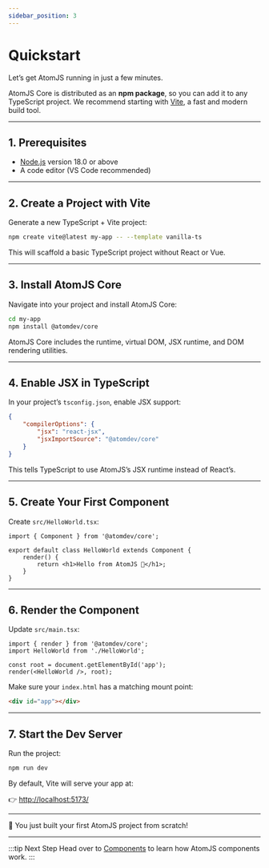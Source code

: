 ```yaml
---
sidebar_position: 3
---
```


# Quickstart

Let’s get AtomJS running in just a few minutes.

AtomJS Core is distributed as an **npm package**, so you can add it to any TypeScript project. We recommend starting with [Vite](https://vitejs.dev/), a fast and modern build tool.

---

## 1. Prerequisites

-   [Node.js](https://nodejs.org/en/download/) version 18.0 or above
-   A code editor (VS Code recommended)

---

## 2. Create a Project with Vite

Generate a new TypeScript + Vite project:

```bash
npm create vite@latest my-app -- --template vanilla-ts
```

This will scaffold a basic TypeScript project without React or Vue.

---

## 3. Install AtomJS Core

Navigate into your project and install AtomJS Core:

```bash
cd my-app
npm install @atomdev/core
```

AtomJS Core includes the runtime, virtual DOM, JSX runtime, and DOM rendering utilities.

---

## 4. Enable JSX in TypeScript

In your project’s `tsconfig.json`, enable JSX support:

```json
{
    "compilerOptions": {
        "jsx": "react-jsx",
        "jsxImportSource": "@atomdev/core"
    }
}
```

This tells TypeScript to use AtomJS’s JSX runtime instead of React’s.

---

## 5. Create Your First Component

Create `src/HelloWorld.tsx`:

```tsx
import { Component } from '@atomdev/core';

export default class HelloWorld extends Component {
    render() {
        return <h1>Hello from AtomJS 👋</h1>;
    }
}
```

---

## 6. Render the Component

Update `src/main.tsx`:

```tsx
import { render } from '@atomdev/core';
import HelloWorld from './HelloWorld';

const root = document.getElementById('app');
render(<HelloWorld />, root);
```

Make sure your `index.html` has a matching mount point:

```html
<div id="app"></div>
```

---

## 7. Start the Dev Server

Run the project:

```bash
npm run dev
```

By default, Vite will serve your app at:

👉 [http://localhost:5173/](http://localhost:5173/)

---

🎉 You just built your first AtomJS project from scratch!

---

:::tip Next Step
Head over to [Components](../core-concepts/components.md) to learn how AtomJS components work.
:::
